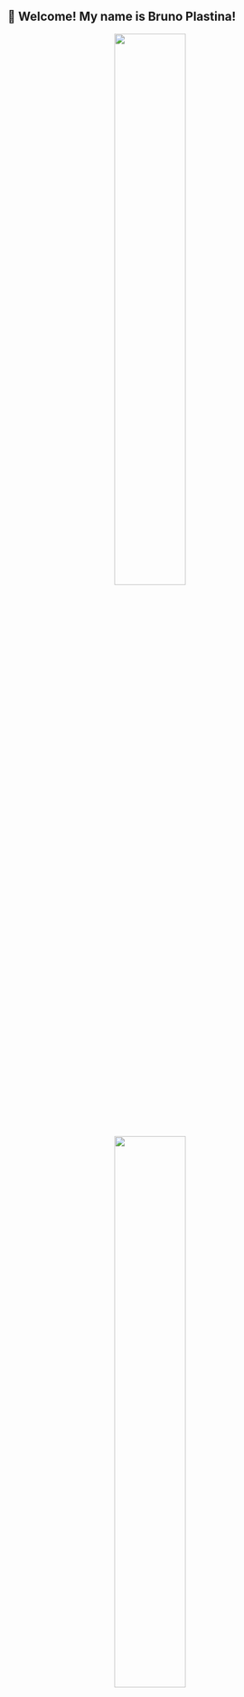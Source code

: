 ## 🌱 Welcome! My name is Bruno Plastina! 

<div align="center">
  <a href="https://plastina.dev/">
  <img width="50%" src="https://github-readme-stats.vercel.app/api?username=plastina&show_icons=true&theme=blue-green&include_all_commits=true&count_private=true"/>
  <img width="50%" src="[https://github-readme-stats.vercel.app/api/top-langs/?username=plastina&layout=compact&langs_count=7&theme=blue-green](https://github-readme-stats.vercel.app/api/top-langs/?username=plastina&layout=compact&langs_count=7&theme=blue-green&cache_seconds=1800)"/>
</div>
  
<div style="display: inline_block"><br>
  <img align="center" alt="Plastina-Angular" height="30" width="40" src="https://cdn.jsdelivr.net/gh/devicons/devicon/icons/angularjs/angularjs-original.svg" />
  <img align="center" alt="Plastina-CSharp" height="30" width="40" src="https://cdn.jsdelivr.net/gh/devicons/devicon/icons/csharp/csharp-original.svg" />
  <img align="center" alt="Plastina-DotNet" height="30" width="40" src="https://cdn.jsdelivr.net/gh/devicons/devicon/icons/dotnetcore/dotnetcore-original.svg" />
  <img align="center" alt="Plastina-SSMS" height="30" width="40" src="https://cdn.jsdelivr.net/gh/devicons/devicon/icons/microsoftsqlserver/microsoftsqlserver-plain.svg" />
  <img align="center" alt="Plastina-PowerBI" height="30" width="40" src="https://raw.githubusercontent.com/microsoft/PowerBI-Icons/main/SVG/Power-BI.svg" />
  <img align="center" alt="Plastina-AZ900" height="30" width="40" src="https://cdn.jsdelivr.net/gh/devicons/devicon/icons/azure/azure-original.svg" />
</div>
  
##
  
<div> 
  <a href = "mailto:plastina.bp@gmail.com"><img src="https://img.shields.io/badge/-Gmail-%23333?style=for-the-badge&logo=gmail&logoColor=white" target="_blank"></a>
  <a href="https://www.linkedin.com/in/plastina" target="_blank"><img src="https://img.shields.io/badge/-LinkedIn-%230077B5?style=for-the-badge&logo=linkedin&logoColor=white" target="_blank"></a>
  <a href="https://instagram.com/plastinab" target="_blank"><img src="https://img.shields.io/badge/-Instagram-%23E4405F?style=for-the-badge&logo=instagram&logoColor=white" target="_blank"></a>
  <a href="https://www.twitter.com/plastina" target="_blank"><img src="https://img.shields.io/badge/x-1DA1F2?style=for-the-badge&logo=x&logoColor=white" target="_blank"></a> 
</div>  
